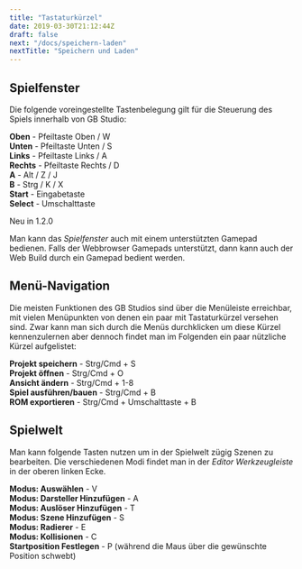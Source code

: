 ```yaml
---
title: "Tastaturkürzel"
date: 2019-03-30T21:12:44Z
draft: false
next: "/docs/speichern-laden"
nextTitle: "Speichern und Laden"
---
```


## Spielfenster

Die folgende voreingestellte Tastenbelegung gilt für die Steuerung des Spiels innerhalb von GB Studio:

**Oben** - Pfeiltaste Oben / W  
**Unten** - Pfeiltaste Unten / S  
**Links** - Pfeiltaste Links / A  
**Rechts** - Pfeiltaste Rechts / D  
**A** - Alt / Z / J  
**B** - Strg / K / X  
**Start** - Eingabetaste  
**Select** - Umschalttaste

<span class="new">Neu in 1.2.0</span>

Man kann das _Spielfenster_ auch mit einem unterstützten Gamepad bedienen. Falls der Webbrowser Gamepads unterstützt, dann kann auch der Web Build durch ein Gamepad bedient werden.

## Menü-Navigation

Die meisten Funktionen des GB Studios sind über die Menüleiste erreichbar, mit vielen Menüpunkten von denen ein paar mit Tastaturkürzel versehen sind. Zwar kann man sich durch die Menüs durchklicken um diese Kürzel kennenzulernen aber dennoch findet man im Folgenden ein paar nützliche Kürzel aufgelistet:

**Projekt speichern** - Strg/Cmd + S  
**Projekt öffnen** - Strg/Cmd + O  
**Ansicht ändern** - Strg/Cmd + 1-8  
**Spiel ausführen/bauen** - Strg/Cmd + B  
**ROM exportieren** - Strg/Cmd + Umschalttaste + B

## Spielwelt

Man kann folgende Tasten nutzen um in der Spielwelt zügig Szenen zu bearbeiten. Die verschiedenen Modi findet man in der _Editor Werkzeugleiste_ in der oberen linken Ecke.

**Modus: Auswählen** - V  
**Modus: Darsteller Hinzufügen** - A  
**Modus: Auslöser Hinzufügen** - T  
**Modus: Szene Hinzufügen** - S  
**Modus: Radierer** - E  
**Modus: Kollisionen** - C  
**Startposition Festlegen** - P (während die Maus über die gewünschte Position schwebt)
